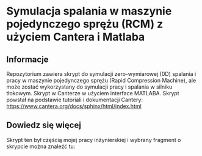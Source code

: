 # Symulacja spalania w maszynie pojedynczego sprężu (RCM) z użyciem Cantera i Matlaba
## Informacje
Repozytorium zawiera skrypt do symulacji zero-wymiarowej (0D) spalania i pracy w maszynie pojedynczego sprężu (Rapid Compression Machine), ale może zostać wykorzystany do symulacji pracy i spalania w silniku tłokowym. Skrypt w Canterze w użyciem interface MATLABA. Skrypt powstał na podstawie tutoriali i dokumentacji Cantery: https://www.cantera.org/docs/sphinx/html/index.html
## Dowiedz się więcej
Skrypt ten był częścią mojej pracy inżynierskiej i wybrany fragment o skrypcie można znaleźć tu:




